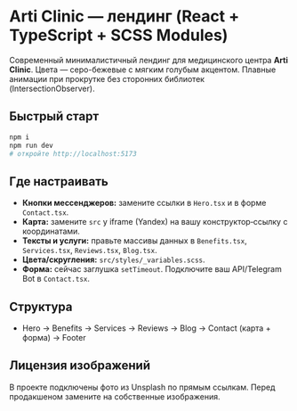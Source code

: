 
# Arti Clinic — лендинг (React + TypeScript + SCSS Modules)

Современный минималистичный лендинг для медицинского центра **Arti Clinic**.
Цвета — серо-бежевые с мягким голубым акцентом. Плавные анимации при прокрутке без сторонних библиотек (IntersectionObserver).

## Быстрый старт
```bash
npm i
npm run dev
# откройте http://localhost:5173
```

## Где настраивать
- **Кнопки мессенджеров:** замените ссылки в `Hero.tsx` и в форме `Contact.tsx`.
- **Карта:** замените `src` у iframe (Yandex) на вашу конструктор‑ссылку с координатами.
- **Тексты и услуги:** правьте массивы данных в `Benefits.tsx`, `Services.tsx`, `Reviews.tsx`, `Blog.tsx`.
- **Цвета/скругления:** `src/styles/_variables.scss`.
- **Форма:** сейчас заглушка `setTimeout`. Подключите ваш API/Telegram Bot в `Contact.tsx`.

## Структура
- Hero → Benefits → Services → Reviews → Blog → Contact (карта + форма) → Footer

## Лицензия изображений
В проекте подключены фото из Unsplash по прямым ссылкам. Перед продакшеном замените на собственные изображения.
